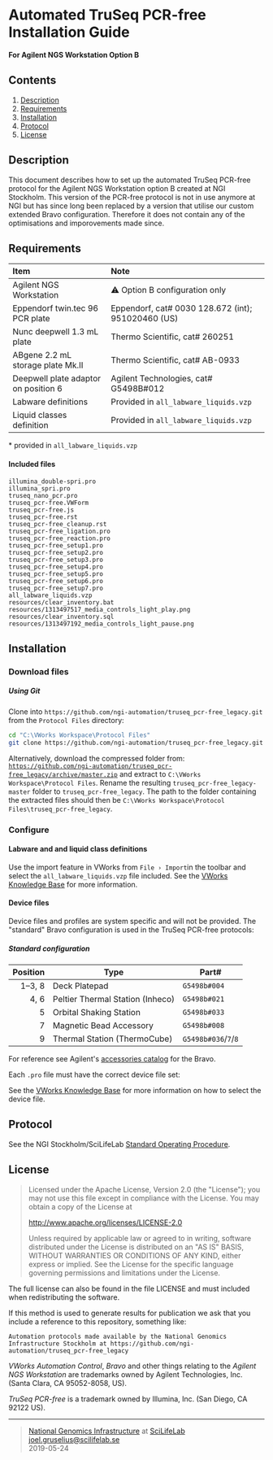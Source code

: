 # Automated TruSeq PCR-free Installation Guide #
**For Agilent NGS Workstation Option B**

## Contents ##
1. [Description](#Description)
2. [Requirements](#requirements)
3. [Installation](#installation)
4. [Protocol](#protocol)
5. [License](#license)

## Description ##
This document describes how to set up the automated TruSeq PCR-free protocol for the Agilent NGS Workstation option B created at NGI Stockholm. This version of the PCR-free protocol is not in use anymore at NGI but has since long been replaced by a version that utilise our custom extended Bravo configuration. Therefore it does not contain any of the optimisations and imporovements made since.

## Requirements ##

Item                                 | Note
:------------------------------------|:---------
Agilent NGS Workstation              | :warning: Option B configuration only
Eppendorf twin.tec 96 PCR plate      | Eppendorf, cat# 0030 128.672 (int); 951020460 (US)
Nunc deepwell 1.3 mL plate           | Thermo Scientific, cat# 260251
ABgene 2.2 mL storage plate Mk.II    | Thermo Scientific, cat# AB-0933
Deepwell plate adaptor on position 6 | Agilent Technologies, cat# G5498B#012
Labware definitions                  | Provided in `all_labware_liquids.vzp`
Liquid classes definition            | Provided in `all_labware_liquids.vzp`

\* provided in `all_labware_liquids.vzp`

#### Included files ####
```
illumina_double-spri.pro
illumina_spri.pro
truseq_nano_pcr.pro
truseq_pcr-free.VWForm
truseq_pcr-free.js
truseq_pcr-free.rst
truseq_pcr-free_cleanup.rst
truseq_pcr-free_ligation.pro
truseq_pcr-free_reaction.pro
truseq_pcr-free_setup1.pro
truseq_pcr-free_setup2.pro
truseq_pcr-free_setup3.pro
truseq_pcr-free_setup4.pro
truseq_pcr-free_setup5.pro
truseq_pcr-free_setup6.pro
truseq_pcr-free_setup7.pro
all_labware_liquids.vzp
resources/clear_inventory.bat
resources/1313497517_media_controls_light_play.png
resources/clear_inventory.sql
resources/1313497192_media_controls_light_pause.png
```

## Installation ##
### Download files ###

##### Using Git #####
Clone into `https://github.com/ngi-automation/truseq_pcr-free_legacy.git` from the `Protocol Files` directory:

```bash
cd "C:\VWorks Workspace\Protocol Files"
git clone https://github.com/ngi-automation/truseq_pcr-free_legacy.git
```

Alternatively, download the compressed folder from:
[`https://github.com/ngi-automation/truseq_pcr-free_legacy/archive/master.zip`][zip]
and extract to `C:\VWorks Workspace\Protocol Files`. Rename the resulting `truseq_pcr-free_legacy-master` folder to `truseq_pcr-free_legacy`. The path to the folder containing the extracted files should then be `C:\VWorks Workspace\Protocol Files\truseq_pcr-free_legacy`.

### Configure ###
#### Labware and and liquid class definitions ####
Use the import feature in VWorks from `File › Import`in the toolbar and select the `all_labware_liquids.vzp` file included. See the [VWorks Knowledge Base][import] for more information.

#### Device files ####

Device files and profiles are system specific and will not be provided. The "standard" Bravo configuration is used in the TruSeq PCR-free protocols:

##### Standard configuration #####
Position | Type | Part#
-------: | ---- | -----
1&ndash;3, 8  | Deck Platepad | `G5498b#004`
4, 6     | Peltier Thermal Station (Inheco) | `G5498b#021`
5        | Orbital Shaking Station | `G5498b#033`
7        | Magnetic Bead Accessory | `G5498b#008`
9        | Thermal Station (ThermoCube) | `G5498b#036`/`7`/`8`

For reference see Agilent's [accessories catalog][catalog] for the Bravo.

Each `.pro` file must have the correct device file set:

See the [VWorks Knowledge Base][device-file] for more information on how to select the device file.

## Protocol ##

See the NGI Stockholm/SciLifeLab [Standard Operating Procedure][sop].

## License ##
> Licensed under the Apache License, Version 2.0 (the "License");
> you may not use this file except in compliance with the License.
> You may obtain a copy of the License at
> 
> http://www.apache.org/licenses/LICENSE-2.0
>
> Unless required by applicable law or agreed to in writing, software
> distributed under the License is distributed on an "AS IS" BASIS,
> WITHOUT WARRANTIES OR CONDITIONS OF ANY KIND, either express or implied.
> See the License for the specific language governing permissions and limitations under the License.

The full license can also be found in the file LICENSE and must included when redistributing the software.

If this method is used to generate results for publication we ask that you include a reference to this repository, something like:
```
Automation protocols made available by the National Genomics Infrastructure Stockholm at https://github.com/ngi-automation/truseq_pcr-free_legacy
```
*VWorks Automation Control*, *Bravo* and other things relating to the *Agilent NGS Workstation* are trademarks owned by Agilent Technologies, Inc. (Santa Clara, CA 95052-8058, US).

*TruSeq PCR-free* is a trademark owned by Illumina, Inc. (San Diego, CA 92122 US).

[email]: mailto:joel.gruselius@scilifelab.se "E-mail author"
[ngi]: https://www.scilifelab.se/facilities/ngi-stockholm/ "NGI Stockholm"
[scilife]: https://www.scilifelab.se "SciLifeLab"
[zip]: https://github.com/ngi-automation/truseq_pcr-free_legacy/archive/master.zip
[import]: http://www.velocity11.com/techdocs/AutomationSolutionsKB/vworks4_ug/11_Troubleshooting.15.03.html#2005458
[catalog]: http://www.chem.agilent.com/Library/catalogs/Public/5991-0369EN.pdf
[sop]: {instructions_url}
[device-file]: http://www.velocity11.com/techdocs/AutomationSolutionsKB/vworks4_ug/02_CreateProtocolBasic.04.08.html#1981042

---

>[National Genomics Infrastructure][ngi] at [SciLifeLab][scilife]  
<joel.gruselius@scilifelab.se>  
2019-05-24
